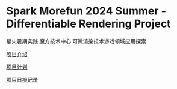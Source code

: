 # Spark Morefun 2024 Summer - Differentiable Rendering Project

星火暑期实践  魔方技术中心 可微渲染技术游戏领域应用探索


<a href="docs/00_introduction.md">项目介绍</a>

<a href="docs/work_plan.md">项目计划</a>

<a href="docs/daily_log.md">项目日报记录</a>
